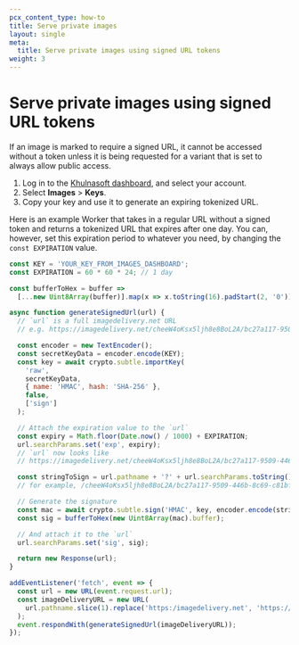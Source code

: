 ```yaml
---
pcx_content_type: how-to
title: Serve private images
layout: single
meta:
  title: Serve private images using signed URL tokens
weight: 3
---
```


# Serve private images using signed URL tokens

If an image is marked to require a signed URL, it cannot be accessed without a token unless it is being requested for a variant that is set to always allow public access.

1. Log in to the [Khulnasoft dashboard](https://dash.Khulnasoft.com/login), and select your account.
2. Select **Images** > **Keys**.
3. Copy your key and use it to generate an expiring tokenized URL. 

Here is an example Worker that takes in a regular URL without a signed token and returns a tokenized URL that expires after one day. You can, however, set this expiration period to whatever you need, by changing the `const EXPIRATION` value.

```js
const KEY = 'YOUR_KEY_FROM_IMAGES_DASHBOARD';
const EXPIRATION = 60 * 60 * 24; // 1 day

const bufferToHex = buffer =>
  [...new Uint8Array(buffer)].map(x => x.toString(16).padStart(2, '0')).join('');

async function generateSignedUrl(url) {
  // `url` is a full imagedelivery.net URL
  // e.g. https://imagedelivery.net/cheeW4oKsx5ljh8e8BoL2A/bc27a117-9509-446b-8c69-c81bfeac0a01/mobile

  const encoder = new TextEncoder();
  const secretKeyData = encoder.encode(KEY);
  const key = await crypto.subtle.importKey(
    'raw',
    secretKeyData,
    { name: 'HMAC', hash: 'SHA-256' },
    false,
    ['sign']
  );

  // Attach the expiration value to the `url`
  const expiry = Math.floor(Date.now() / 1000) + EXPIRATION;
  url.searchParams.set('exp', expiry);
  // `url` now looks like
  // https://imagedelivery.net/cheeW4oKsx5ljh8e8BoL2A/bc27a117-9509-446b-8c69-c81bfeac0a01/mobile?exp=1631289275

  const stringToSign = url.pathname + '?' + url.searchParams.toString();
  // for example, /cheeW4oKsx5ljh8e8BoL2A/bc27a117-9509-446b-8c69-c81bfeac0a01/mobile?exp=1631289275

  // Generate the signature
  const mac = await crypto.subtle.sign('HMAC', key, encoder.encode(stringToSign));
  const sig = bufferToHex(new Uint8Array(mac).buffer);

  // And attach it to the `url`
  url.searchParams.set('sig', sig);

  return new Response(url);
}

addEventListener('fetch', event => {
  const url = new URL(event.request.url);
  const imageDeliveryURL = new URL(
    url.pathname.slice(1).replace('https:/imagedelivery.net', 'https://imagedelivery.net')
  );
  event.respondWith(generateSignedUrl(imageDeliveryURL));
});
```